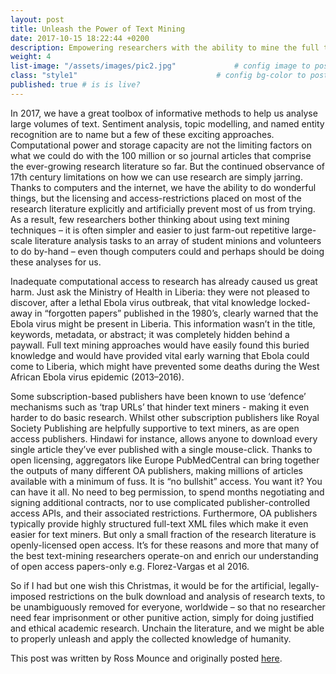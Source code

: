 ```yaml
---
layout: post
title: Unleash the Power of Text Mining
date: 2017-10-15 18:22:44 +0200
description: Empowering researchers with the ability to mine the full text of journals promises to significantly accelerate research.
weight: 4
list-image: "/assets/images/pic2.jpg"             # config image to post list card (1..6)
class: "style1"                               # config bg-color to post list card (1..6)
published: true # is is live?
---
```

In 2017, we have a great toolbox of informative methods to help us analyse large volumes of text. Sentiment analysis, topic modelling, and named entity recognition are to name but a few of these exciting approaches. Computational power and storage capacity are not the limiting factors on what we could do with the 100 million or so journal articles that comprise the ever-growing research literature so far. But the continued observance of 17th century limitations on how we can use research are simply jarring. Thanks to computers and the internet, we have the ability to do wonderful things, but the licensing and access-restrictions placed on most of the research literature explicitly and artificially prevent most of us from trying. As a result, few researchers bother thinking about using text mining techniques – it is often simpler and easier to just farm-out repetitive large-scale literature analysis tasks to an array of student minions and volunteers to do by-hand – even though computers could and perhaps should be doing these analyses for us.

Inadequate computational access to research has already caused us great harm. Just ask the Ministry of Health in Liberia: they were not pleased to discover, after a lethal Ebola virus outbreak, that vital knowledge locked-away in “forgotten papers” published in the 1980’s, clearly warned that the Ebola virus might be present in Liberia. This information wasn’t in the title, keywords, metadata, or abstract; it was completely hidden behind a paywall. Full text mining approaches would have easily found this buried knowledge and would have provided vital early warning that Ebola could come to Liberia, which might have prevented some deaths during the West African Ebola virus epidemic (2013–2016).    

Some subscription-based publishers have been known to use ‘defence’ mechanisms such as ‘trap URLs’ that hinder text miners - making it even harder to do basic research. Whilst other subscription publishers like Royal Society Publishing are helpfully supportive to text miners, as are open access publishers. Hindawi for instance, allows anyone to download every single article they’ve ever published with a single mouse-click. Thanks to open licensing, aggregators like Europe PubMedCentral can bring together the outputs of many different OA publishers, making millions of articles available with a minimum of fuss. It is “no bullshit” access. You want it? You can have it all. No need to beg permission, to spend months negotiating and signing additional contracts, nor to use complicated publisher-controlled access APIs, and their associated restrictions. Furthermore, OA publishers typically provide highly structured full-text XML files which make it even easier for text miners. But only a small fraction of the research literature is openly-licensed open access. It’s for these reasons and more that many of the best text-mining researchers operate-on and enrich our understanding of open access papers-only e.g. Florez-Vargas et al 2016.

So if I had but one wish this Christmas, it would be for the artificial, legally-imposed restrictions on the bulk download and analysis of research texts, to be unambiguously removed for everyone, worldwide – so that no researcher need fear imprisonment or other punitive action, simply for doing justified and ethical academic research. Unchain the literature, and we might be able to properly unleash and apply the collected knowledge of humanity.  

This post was written by Ross Mounce and originally posted [here](http://rossmounce.co.uk/2017/10/23/open-in-order-to-unleash-the-power-of-text-mining).
